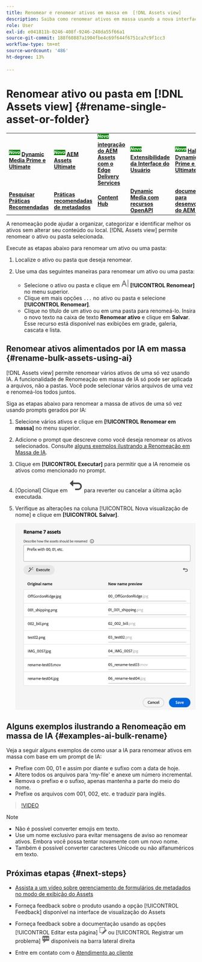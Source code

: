 ```yaml
---
title: Renomear e renomear ativos em massa em  [!DNL Assets view]
description: Saiba como renomear ativos em massa usando a nova interface do usuário do Assets (visualização do Assets). Ele oferece a capacidade de renomear vários ativos de uma só vez.
role: User
exl-id: e041811b-0246-408f-9246-248da55f66a1
source-git-commit: 188f60887a1904fbe4c69f644f6751ca7c9f1cc3
workflow-type: tm+mt
source-wordcount: '486'
ht-degree: 13%

---
```


# Renomear ativo ou pasta em [!DNL Assets view] {#rename-single-asset-or-folder}

<table>
    <tr>
        <td>
            <sup style= "background-color:#008000; color:#FFFFFF; font-weight:bold"><i>Novo</i></sup> <a href="/help/assets/dynamic-media/dm-prime-ultimate.md"><b>Dynamic Media Prime e Ultimate</b></a>
        </td>
        <td>
            <sup style= "background-color:#008000; color:#FFFFFF; font-weight:bold"><i>Novo</i></sup> <a href="/help/assets/assets-ultimate-overview.md"><b>AEM Assets Ultimate</b></a>
        </td>
        <td>
            <sup style= "background-color:#008000; color:#FFFFFF; font-weight:bold"><i>Nova</i></sup> <a href="/help/assets/integrate-aem-assets-edge-delivery-services.md"><b>integração do AEM Assets com o Edge Delivery Services</b></a>
        </td>
        <td>
            <sup style= "background-color:#008000; color:#FFFFFF; font-weight:bold"><i>Novo</i></sup> <a href="/help/assets/aem-assets-view-ui-extensibility.md"><b>Extensibilidade da Interface do Usuário</b></a>
        </td>
          <td>
            <sup style= "background-color:#008000; color:#FFFFFF; font-weight:bold"><i>Novo</i></sup> <a href="/help/assets/dynamic-media/enable-dynamic-media-prime-and-ultimate.md"><b>Habilitar o Dynamic Media Prime e o Ultimate</b></a>
        </td>
    </tr>
    <tr>
        <td>
            <a href="/help/assets/search-best-practices.md"><b>Pesquisar Práticas Recomendadas</b></a>
        </td>
        <td>
            <a href="/help/assets/metadata-best-practices.md"><b>Práticas recomendadas de metadados</b></a>
        </td>
        <td>
            <a href="/help/assets/product-overview.md"><b>Content Hub</b></a>
        </td>
        <td>
            <a href="/help/assets/dynamic-media-open-apis-overview.md"><b>Dynamic Media com recursos OpenAPI</b></a>
        </td>
        <td>
            <a href="https://developer.adobe.com/experience-cloud/experience-manager-apis/"><b>documentação para desenvolvedores do AEM Assets</b></a>
        </td>
    </tr>
</table>

A renomeação pode ajudar a organizar, categorizar e identificar melhor os ativos sem alterar seu conteúdo ou local. [!DNL Assets view] permite renomear o ativo ou pasta selecionada.

Execute as etapas abaixo para renomear um ativo ou uma pasta:

1. Localize o ativo ou pasta que deseja renomear.

1. Use uma das seguintes maneiras para renomear um ativo ou uma pasta:

   * Selecione o ativo ou pasta e clique em ![renomear ícone](assets/do-not-localize/rename-icon.png) **[!UICONTROL Renomear]** no menu superior.
   * Clique em mais opções `...` no ativo ou pasta e selecione **[!UICONTROL Renomear]**.
   * Clique no título de um ativo ou em uma pasta para renomeá-lo. Insira o novo texto na caixa de texto **Renomear ativo** e clique em **Salvar**. Esse recurso está disponível nas exibições em grade, galeria, cascata e lista.

## Renomear ativos alimentados por IA em massa {#rename-bulk-assets-using-ai}

[!DNL Assets view] permite renomear vários ativos de uma só vez usando IA. A funcionalidade de Renomeação em massa de IA só pode ser aplicada a arquivos, não a pastas. Você pode selecionar vários arquivos de uma vez e renomeá-los todos juntos.

Siga as etapas abaixo para renomear a massa de ativos de uma só vez usando prompts gerados por IA:

1. Selecione vários ativos e clique em **[!UICONTROL Renomear em massa]** no menu superior.

1. Adicione o prompt que descreve como você deseja renomear os ativos selecionados. Consulte [alguns exemplos ilustrando a Renomeação em Massa de IA](#examples-ai-bulk-rename).

1. Clique em **[!UICONTROL Executar]** para permitir que a IA renomeie os ativos como mencionado no prompt.

1. [Opcional] Clique em ![ícone desfazer](assets/do-not-localize/undo.svg) para reverter ou cancelar a última ação executada.

1. Verifique as alterações na coluna [!UICONTROL Nova visualização de nome] e clique em **[!UICONTROL Salvar]**.

   ![Renomear AI em massa](assets/ai-bulk-rename.png)

## Alguns exemplos ilustrando a Renomeação em massa de IA {#examples-ai-bulk-rename}

Veja a seguir alguns exemplos de como usar a IA para renomear ativos em massa com base em um prompt de IA:

* Prefixe com 00, 01 e assim por diante e sufixo com a data de hoje.
* Altere todos os arquivos para &#39;my-file&#39; e anexe um número incremental.
* Remova o prefixo e o sufixo, apenas mantenha a parte do meio do nome.
* Prefixe os arquivos com 001, 002, etc. e traduzir para inglês.

>[!VIDEO](https://video.tv.adobe.com/v/3440975)

>[!NOTE]
>
> * Não é possível converter emojis em texto.
> * Use um nome exclusivo para evitar mensagens de aviso ao renomear ativos. Embora você possa tentar novamente com um novo nome.
> * Também é possível converter caracteres Unicode ou não alfanuméricos em texto.

## Próximas etapas {#next-steps}

* [Assista a um vídeo sobre gerenciamento de formulários de metadados no modo de exibição do Assets](https://experienceleague.adobe.com/docs/experience-manager-learn/assets-essentials/configuring/metadata-forms.html?lang=pt-BR)

* Forneça feedback sobre o produto usando a opção [!UICONTROL Feedback] disponível na interface de visualização do Assets

* Forneça feedback sobre a documentação usando as opções [!UICONTROL Editar esta página] ![editar a página](assets/do-not-localize/edit-page.png) ou [!UICONTROL Registrar um problema] ![criar um problema do GitHub](assets/do-not-localize/github-issue.png) disponíveis na barra lateral direita

* Entre em contato com o [Atendimento ao cliente](https://experienceleague.adobe.com/pt-br?support-solution=General&amp;lang=pt-BR#support)
